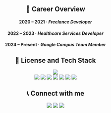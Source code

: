 <div align="center">

## 💼 Career Overview

#### **2020 – 2021** · *Freelance Developer*  
#### **2022 – 2023** · *Healthcare Services Developer*  
#### **2024 – Present** · *Google Campus Team Member*

## 🪪 License and Tech Stack

<img src="https://img.shields.io/badge/Meta Front End Development License-0467DF?style=for-the-badge&logo=meta&logoColor=white">

<br>

<img src="https://img.shields.io/badge/dart-0175C2?style=for-the-badge&logo=dart&logoColor=white">
<img src="https://img.shields.io/badge/python-3776AB?style=for-the-badge&logo=python&logoColor=white">
<img src="https://img.shields.io/badge/docker-2496ED?style=for-the-badge&logo=docker&logoColor=white">
<img src="https://img.shields.io/badge/java-A5915F?style=for-the-badge&logo=openjdk&logoColor=white">
<img src="https://img.shields.io/badge/kotlin-7F52FF?style=for-the-badge&logo=kotlin&logoColor=white">
<img src="https://img.shields.io/badge/Swift-F05138?style=for-the-badge&logo=Swift&logoColor=white">
<img src="https://img.shields.io/badge/mysql-4479A1?style=for-the-badge&logo=mysql&logoColor=white">

<br>

## 📞 Connect with me

<a href="https://discord.gg/.azzul_carrot" target="blank">
<img src="https://img.shields.io/badge/discord-5865F2?style=for-the-badge&logo=discord&logoColor=white"></a>

<a href="mailto:neighborsoft@gmail.com">
<img src="https://img.shields.io/badge/gmail-EA4335?style=for-the-badge&logo=gmail&logoColor=white"></a>

<a href="https://www.linkedin.com/in/sjjang16/">
<img src="https://img.shields.io/badge/LinkedIn-0077B5?style=for-the-badge&logo=inspire&logoColor=white"></a>
  
</div>
